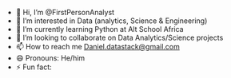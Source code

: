 - 👋 Hi, I’m @FirstPersonAnalyst
- 👀 I’m interested in Data (analytics, Science & Engineering)
- 🌱 I’m currently learning Python at Alt School Africa
- 💞️ I’m looking to collaborate on Data Analytics/Science projects
- 📫 How to reach me Daniel.datastack@gmail.com
- 😄 Pronouns: He/him
- ⚡ Fun fact: 

<!---
FirstPersonAnalyst/FirstPersonAnalyst is a ✨ special ✨ repository because its `README.md` (this file) appears on your GitHub profile.
You can click the Preview link to take a look at your changes.
--->
